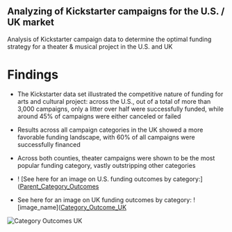 ## Analyzing of Kickstarter campaigns for the U.S. / UK market
Analysis of Kickstarter campaign data to determine the optimal funding strategy for a theater & musical project in the U.S. and UK

# **Findings**

* The Kickstarter data set illustrated the competitive nature of funding for arts and cultural project: across the U.S., out of a total of more than 3,000 campaigns, only a litter over half were successfully funded, while around 45% of campaigns were either canceled or failed
* Results across all campaign categories in the UK showed a more favorable funding landscape, with 60% of all campaigns were successfully financed
* Across both counties, theater campaigns were shown to be the most popular funding category, vastly outstripping other categories
* ! [See here for an image on U.S. funding outcomes by category:]([Parent_Category_Outcomes](https://user-images.githubusercontent.com/90064437/138203305-2a736aa8-e5cc-4f01-8aec-544fb1f52364.png)

* See here for an image on UK funding outcomes by category:
![image_name]([Category_Outcome_UK](https://user-images.githubusercontent.com/90064437/138203543-b94497ca-b2c8-433f-b246-028cde6a4dea.png)

![Category Outcomes UK](https://user-images.githubusercontent.com/90064437/138204257-431391e2-96e1-4e37-bae2-92d22587266e.png)

